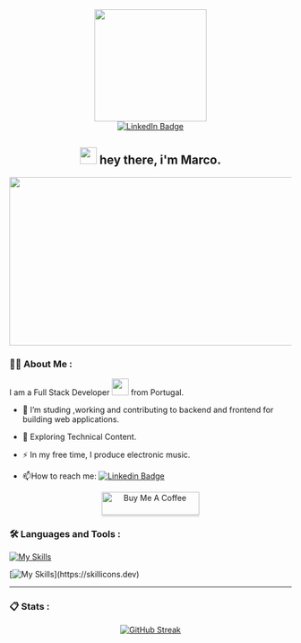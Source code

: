 
<div id="header" align="center">
<img src="https://media.giphy.com/media/gjrYDwbjnK8x36xZIO/giphy.gif" width="200"/>

</div>

<div id="badges" align="center">
  <a href="https://www.linkedin.com/in/marco-dv-domingues/">
   <img src="https://img.shields.io/badge/LinkedIn-blue?style=for-the-badge&logo=linkedin&logoColor=white" alt="LinkedIn Badge"/>
  </a>
  
</div>

<div id="badges" align="center">
  <img src="https://komarev.com/ghpvc/?username=your-github-MarcoDomingues&style=flat-square&color=blue" alt=""/>
  <h2>
  <img src="https://media.giphy.com/media/hvRJCLFzcasrR4ia7z/giphy.gif" width="30px"/>
    hey there, i'm Marco.
</h2>
</div>

<div id="banner" align="center">
  <img src="https://prg.is.titech.ac.jp/wp-content/uploads/2013/09/prg-banner-201309.jpg" width="959" height="300"/>
</div>

### 👨‍💻 About Me :

I am a Full Stack Developer <img src="https://media.giphy.com/media/WUlplcMpOCEmTGBtBW/giphy.gif" width="30"> from Portugal.

- :telescope: I’m studing ,working and contributing to backend and frontend for building web applications.

- :seedling: Exploring Technical Content.

- :zap: In my free time, I produce electronic music.

- :mailbox:How to reach me: [![Linkedin Badge](https://img.shields.io/badge/-marco-blue?style=flat&logo=Linkedin&logoColor=white)](https://www.linkedin.com/in/marco-dv-domingues/)

<div id="buy" align="center">
<a href="https://www.buymeacoffee.com/marcodomingues" target="_blank"><img src="https://www.buymeacoffee.com/assets/img/custom_images/orange_img.png" alt="Buy Me A Coffee" style="height: 41px !important;width: 174px !important;box-shadow: 0px 3px 2px 0px rgba(190, 190, 190, 0.5) !important;-webkit-box-shadow: 0px 3px 2px 0px rgba(190, 190, 190, 0.5) !important;" ></a>
 </div>
 
### :hammer_and_wrench: Languages and Tools :

[![My Skills](https://skillicons.dev/icons?i=java,js,react,html,css,spring,hibernate,heroku,jquery,mysql,nodejs,aws,mongodb,maven,postgres,git,bootstrap)](https://skillicons.dev)

[![My Skills](https://skillicons.dev/icons?i=idea,androidstudio,visualstudio,vim,ableton,ae,ps,pr,autocad,)](https://skillicons.dev)

----- 

### 📋 Stats :

<div id="stats" align="center">
  <!-- [![willianrod's wakatime stats](https://github-readme-stats.vercel.app/api/wakatime?username=MarkADom)](https://github.com/anuraghazra/github-readme-stats)-->
  <!-- <img src="https://github-readme-stats-git-masterrstaa-rickstaa.vercel.app/api?username=MarkADom&count_private=true&show_icons=true&hide_border=true&theme=merko" width="54.25%">-->
  
[![GitHub Streak](https://github-readme-streak-stats.herokuapp.com?user=MarkADom&theme=github-dark&hide_border=true)](https://git.io/streak-stats)
</div>


